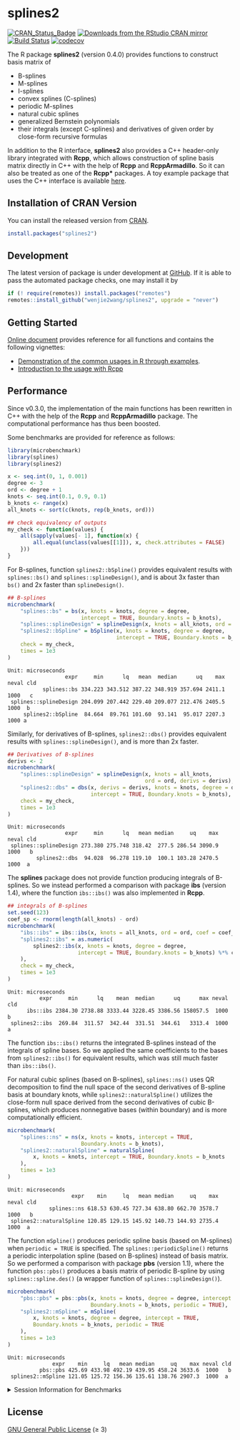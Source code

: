 splines2
================

[![CRAN\_Status\_Badge](https://www.r-pkg.org/badges/version/splines2)](https://CRAN.R-project.org/package=splines2)
[![Downloads from the RStudio CRAN
mirror](https://cranlogs.r-pkg.org/badges/splines2)](https://CRAN.R-project.org/package=splines2)
[![Build
Status](https://github.com/wenjie2wang/splines2/workflows/R-CMD-check/badge.svg)](https://github.com/wenjie2wang/splines2/actions)
[![codecov](https://codecov.io/gh/wenjie2wang/splines2/branch/main/graph/badge.svg)](https://codecov.io/gh/wenjie2wang/splines2)

The R package **splines2** (version 0.4.0) provides functions to
construct basis matrix of

-   B-splines
-   M-splines
-   I-splines
-   convex splines (C-splines)
-   periodic M-splines
-   natural cubic splines
-   generalized Bernstein polynomials
-   their integrals (except C-splines) and derivatives of given order by
    close-form recursive formulas

In addition to the R interface, **splines2** also provides a C++
header-only library integrated with **Rcpp**, which allows construction
of spline basis matrix directly in C++ with the help of **Rcpp** and
**RcppArmadillo**. So it can also be treated as one of the **Rcpp\***
packages. A toy example package that uses the C++ interface is available
[here](https://github.com/wenjie2wang/example-pkg-Rcpp-splines2).

## Installation of CRAN Version

You can install the released version from
[CRAN](https://CRAN.R-project.org/package=splines2).

``` r
install.packages("splines2")
```

## Development

The latest version of package is under development at
[GitHub](https://github.com/wenjie2wang/splines2). If it is able to pass
the automated package checks, one may install it by

``` r
if (! require(remotes)) install.packages("remotes")
remotes::install_github("wenjie2wang/splines2", upgrade = "never")
```

## Getting Started

[Online document](https://wwenjie.org/splines2) provides reference for
all functions and contains the following vignettes:

-   [Demonstration of the common usages in R through
    examples](https://wwenjie.org/splines2/articles/splines2-intro).
-   [Introduction to the usage with
    Rcpp](https://wwenjie.org/splines2/articles/splines2-wi-rcpp)

## Performance

Since v0.3.0, the implementation of the main functions has been
rewritten in C++ with the help of the **Rcpp** and **RcppArmadillo**
package. The computational performance has thus been boosted.

Some benchmarks are provided for reference as follows:

``` r
library(microbenchmark)
library(splines)
library(splines2)

x <- seq.int(0, 1, 0.001)
degree <- 3
ord <- degree + 1
knots <- seq.int(0.1, 0.9, 0.1)
b_knots <- range(x)
all_knots <- sort(c(knots, rep(b_knots, ord)))

## check equivalency of outputs
my_check <- function(values) {
    all(sapply(values[- 1], function(x) {
        all.equal(unclass(values[[1]]), x, check.attributes = FALSE)
    }))
}
```

For B-splines, function `splines2::bSpline()` provides equivalent
results with `splines::bs()` and `splines::splineDesign()`, and is about
3x faster than `bs()` and 2x faster than `splineDesign()`.

``` r
## B-splines
microbenchmark(
    "splines::bs" = bs(x, knots = knots, degree = degree,
                       intercept = TRUE, Boundary.knots = b_knots),
    "splines::splineDesign" = splineDesign(x, knots = all_knots, ord = ord),
    "splines2::bSpline" = bSpline(x, knots = knots, degree = degree,
                                  intercept = TRUE, Boundary.knots = b_knots),
    check = my_check,
    times = 1e3
)
```

    Unit: microseconds
                      expr     min      lq   mean  median      uq    max neval cld
               splines::bs 334.223 343.512 387.22 348.919 357.694 2411.1  1000   c
     splines::splineDesign 204.099 207.442 229.40 209.077 212.476 2405.5  1000  b 
         splines2::bSpline  84.664  89.761 101.60  93.141  95.017 2207.3  1000 a  

Similarly, for derivatives of B-splines, `splines2::dbs()` provides
equivalent results with `splines::splineDesign()`, and is more than 2x
faster.

``` r
## Derivatives of B-splines
derivs <- 2
microbenchmark(
    "splines::splineDesign" = splineDesign(x, knots = all_knots,
                                           ord = ord, derivs = derivs),
    "splines2::dbs" = dbs(x, derivs = derivs, knots = knots, degree = degree,
                          intercept = TRUE, Boundary.knots = b_knots),
    check = my_check,
    times = 1e3
)
```

    Unit: microseconds
                      expr     min      lq   mean median     uq    max neval cld
     splines::splineDesign 273.380 275.748 318.42  277.5 286.54 3090.9  1000   b
             splines2::dbs  94.028  96.278 119.10  100.1 103.28 2470.5  1000  a 

The **splines** package does not provide function producing integrals of
B-splines. So we instead performed a comparison with package **ibs**
(version 1.4), where the function `ibs::ibs()` was also implemented in
**Rcpp**.

``` r
## integrals of B-splines
set.seed(123)
coef_sp <- rnorm(length(all_knots) - ord)
microbenchmark(
    "ibs::ibs" = ibs::ibs(x, knots = all_knots, ord = ord, coef = coef_sp),
    "splines2::ibs" = as.numeric(
        splines2::ibs(x, knots = knots, degree = degree,
                      intercept = TRUE, Boundary.knots = b_knots) %*% coef_sp
    ),
    check = my_check,
    times = 1e3
)
```

    Unit: microseconds
              expr     min      lq    mean  median      uq      max neval cld
          ibs::ibs 2384.30 2738.88 3333.44 3228.45 3386.56 158057.5  1000   b
     splines2::ibs  269.84  311.57  342.44  331.51  344.61   3313.4  1000  a 

The function `ibs::ibs()` returns the integrated B-splines instead of
the integrals of spline bases. So we applied the same coefficients to
the bases from `splines2::ibs()` for equivalent results, which was still
much faster than `ibs::ibs()`.

For natural cubic splines (based on B-splines), `splines::ns()` uses QR
decomposition to find the null space of the second derivatives of
B-spline basis at boundary knots, while `splines2::naturalSpline()`
utilizes the close-form null space derived from the second derivatives
of cubic B-splines, which produces nonnegative bases (within boundary)
and is more computationally efficient.

``` r
microbenchmark(
    "splines::ns" = ns(x, knots = knots, intercept = TRUE,
                       Boundary.knots = b_knots),
    "splines2::naturalSpline" = naturalSpline(
        x, knots = knots, intercept = TRUE, Boundary.knots = b_knots
    ),
    times = 1e3
)
```

    Unit: microseconds
                        expr    min     lq   mean median     uq    max neval cld
                 splines::ns 618.53 630.45 727.34 638.80 662.70 3578.7  1000   b
     splines2::naturalSpline 120.85 129.15 145.92 140.73 144.93 2735.4  1000  a 

The function `mSpline()` produces periodic spline basis (based on
M-splines) when `periodic = TRUE` is specified. The
`splines::periodicSpline()` returns a periodic interpolation spline
(based on B-splines) instead of basis matrix. So we performed a
comparison with package **pbs** (version 1.1), where the function
`pbs::pbs()` produces a basis matrix of periodic B-spline by using
`splines::spline.des()` (a wrapper function of
`splines::splineDesign()`).

``` r
microbenchmark(
    "pbs::pbs" = pbs::pbs(x, knots = knots, degree = degree, intercept = TRUE,
                          Boundary.knots = b_knots, periodic = TRUE),
    "splines2::mSpline" = mSpline(
        x, knots = knots, degree = degree, intercept = TRUE,
        Boundary.knots = b_knots, periodic = TRUE
    ),
    times = 1e3
)
```

    Unit: microseconds
                  expr    min     lq   mean median     uq    max neval cld
              pbs::pbs 425.69 433.98 492.19 439.95 458.24 3633.6  1000   b
     splines2::mSpline 121.05 125.72 156.36 135.61 138.76 2907.3  1000  a 

<details>
<summary>
Session Information for Benchmarks
</summary>

``` r
sessionInfo()
```

    R version 4.0.3 (2020-10-10)
    Platform: x86_64-pc-linux-gnu (64-bit)
    Running under: Arch Linux

    Matrix products: default
    BLAS:   /usr/lib/libopenblasp-r0.3.12.so
    LAPACK: /usr/lib/liblapack.so.3.9.0

    locale:
     [1] LC_CTYPE=en_US.UTF-8       LC_NUMERIC=C               LC_TIME=en_US.UTF-8       
     [4] LC_COLLATE=en_US.UTF-8     LC_MONETARY=en_US.UTF-8    LC_MESSAGES=en_US.UTF-8   
     [7] LC_PAPER=en_US.UTF-8       LC_NAME=C                  LC_ADDRESS=C              
    [10] LC_TELEPHONE=C             LC_MEASUREMENT=en_US.UTF-8 LC_IDENTIFICATION=C       

    attached base packages:
    [1] splines   stats     graphics  grDevices utils     datasets  methods   base     

    other attached packages:
    [1] splines2_0.4.0       microbenchmark_1.4-7

    loaded via a namespace (and not attached):
     [1] Rcpp_1.0.5       knitr_1.30       magrittr_2.0.1   MASS_7.3-53      ibs_1.4         
     [6] lattice_0.20-41  rlang_0.4.9      multcomp_1.4-15  stringr_1.4.0    tools_4.0.3     
    [11] grid_4.0.3       xfun_0.19        TH.data_1.0-10   htmltools_0.5.0  yaml_2.2.1      
    [16] survival_3.2-7   digest_0.6.27    Matrix_1.3-0     codetools_0.2-16 evaluate_0.14   
    [21] rmarkdown_2.6    sandwich_3.0-0   stringi_1.5.3    compiler_4.0.3   pbs_1.1         
    [26] mvtnorm_1.1-1    zoo_1.8-8       

</details>

## License

[GNU General Public License](https://www.gnu.org/licenses/) (≥ 3)
